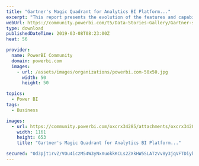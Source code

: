 ```yaml
---
title: "Gartner's Magic Quadrant for Analytics BI Platform..."
excerpt: "This report presents the evolution of the features and capabilities that differentiate the various products in the Analytics and Business"
webUrl: https://community.powerbi.com/t5/Data-Stories-Gallery/Gartner-s-Magic-Quadrant-for-Analytics-BI-Platforms-2008-2019/m-p/640603
type: download
publishedDateTime: 2019-03-08T08:23:00Z
heat: 56

provider:
  name: PowerBI Community
  domain: powerbi.com
  images:
    - url: /assets/images/organizations/powerbi.com-50x50.jpg
      width: 50
      height: 50

topics:
  - Power BI
tags:
  - Business

images:
  - url: https://community.powerbi.com/oxcrx34285/attachments/oxcrx34285/DataStoriesGallery/2539/3/Thumbnail%20image.PNG
    width: 1161
    height: 653
    title: "Gartner's Magic Quadrant for Analytics BI Platform..."

secured: "0d3pjt1rvZ/VOu4iczM54W3yNxXuokkKCLs2ZXkHW5SLATzVv8y3jqVFTDiyhugh5BeuUSQXAAPWHiTTS9b9zqu8pnTf6vaHVJztT00i8biZ9LjzUNxHkca1Jz22JjcpBj9aEyx76EC/I70f8AXFfu31xfGyI2Q0PExC2UvP3EDtQGDNoXTzuO3UVSIpRerEoUBupZrytq+VrajAj5eZPvpzOB1dF6YX6ANo2E3jzqLDGJ+v/a9a6BQyrl0X83wKYVmk3DSHnq9DcBDJC8INPRqXOS++/gITpERl7MzaEkYfHmTS/daCU5rHgUx1ENQSGDSYyVnXvGg3bVP2dAj0M1QotNSOjSAGxs1kBT1LRvYvJMYf+LfXObw9WL+qhlvV;afNxuSqXsRF4ZThfjRJdbQ=="
---
```


